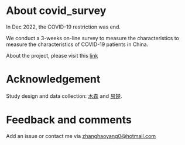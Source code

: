 
# About covid_survey
In Dec 2022, the COVID-19 restriction was end.

We conduct a 3-weeks on-line survey to measure the characteristics to measure the characteristics of COVID-19 patients in China. 

About the project, please visit this [link](https://covid-survey.readthedocs.io/en/latest/)

# Acknowledgement
Study design and data collection: [木森](https://www.zhihu.com/people/mooseOS) and [易楚](https://www.zhihu.com/people/kwindva).

# Feedback and comments
Add an issue or contact me via zhanghaoyang0@hotmail.com